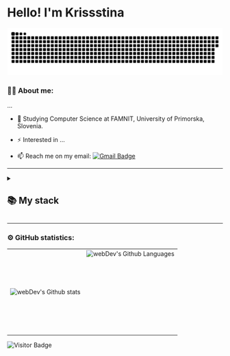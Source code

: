 
# Hello! I'm Krissstina 

<p align="center">
 <img width="600" src="assets/github-snake.svg" alt="snake"/>
</p>

### 👩‍💻 About me:

...
- :telescope: Studying Computer Science at FAMNIT, University of Primorska, Slovenia.

- :zap: Interested in ...

- :mailbox: Reach me on my email: [![Gmail Badge](https://img.shields.io/badge/-Gmail-red?style=flat&logo=Gmail&logoColor=white)](mailto:kpiyarska@gmail.com)

---

<details align="left">
  <summary><h2><b>📚 My stack</b></h2></summary>
  <p>
    <h3>Languages</h3>
    <img src="https://skillicons.dev/icons?i=c,py,java,ocaml,javascript,html,css&perline=7" />
    <h3>Frameworks / Tools / Software</h3>
    <img src="https://skillicons.dev/icons?i=figma,linux,git,bootstrap,visualstudio,idea&perline=7" />
    <br>
  </p>
</details>

---

### ⚙️ GitHub statistics:

<table>
  <tr>
    <td>
      <img align="left" src="http://github-readme-streak-stats.herokuapp.com?user=krisssttinaa&theme=dark&background=000000" alt="webDev's Github stats" />
    </td>
    <td>
      <img height="195px" align="right" alt="webDev's Github Languages" src="https://github-readme-stats-sigma-five.vercel.app/api/top-langs/?username=krisssttinaa&layout=compact&theme=vision-friendly-dark" />
    </td>
  </tr>
</table>

![Visitor Badge](https://visitor-badge.laobi.icu/badge?page_id=krisssttinaa)
